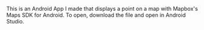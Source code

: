 This is an Android App I made that displays a point on a map with Mapbox's Maps SDK for Android. To open, download the file and open in Android Studio.
